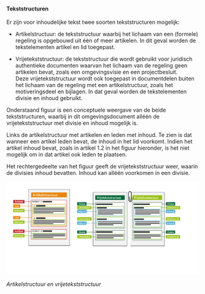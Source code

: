 ﻿#### Tekststructuren

Er zijn voor inhoudelijke tekst twee soorten tekststructuren mogelijk:

-   Artikelstructuur: de tekststructuur waarbij het lichaam van een (formele)
    regeling is opgebouwd uit één of meer artikelen. In dit geval worden de
    tekstelementen artikel en lid toegepast.

-   Vrijetekststructuur: de tekststructuur die wordt gebruikt voor juridisch
    authentieke documenten waarvan het lichaam van de regeling geen artikelen
    bevat, zoals een omgevingsvisie en een projectbesluit.  
    Deze vrijetekststructuur wordt ook toegepast in documentdelen buiten het
    lichaam van de regeling met een artikelstructuur, zoals het motiveringsdeel
    en bijlagen. In dat geval worden de tekstelementen divisie en inhoud
    gebruikt.

Onderstaand figuur is een conceptuele weergave van de beide tekststructuren,
waarbij in dit omgevingsdocument alléén de vrijetekststructuur met divisie en
inhoud mogelijk is.

Links de artikelstructuur met artikelen en leden met inhoud. Te zien is dat
wanneer een artikel leden bevat, de inhoud in het lid voorkomt. Indien het
artikel inhoud bevat, zoals in artikel 1.2 in het figuur hieronder, is het niet
mogelijk om in dat artikel ook leden te plaatsen.

Het rechtergedeelte van het figuur geeft de vrijetekststructuur weer, waarin de
divisies inhoud bevatten. Inhoud kan alléén voorkomen in een divisie.

![](media/Artikelstructuur_en_Vrijetekststructuur.png)

*Artikelstructuur en vrijetekststructuur*
